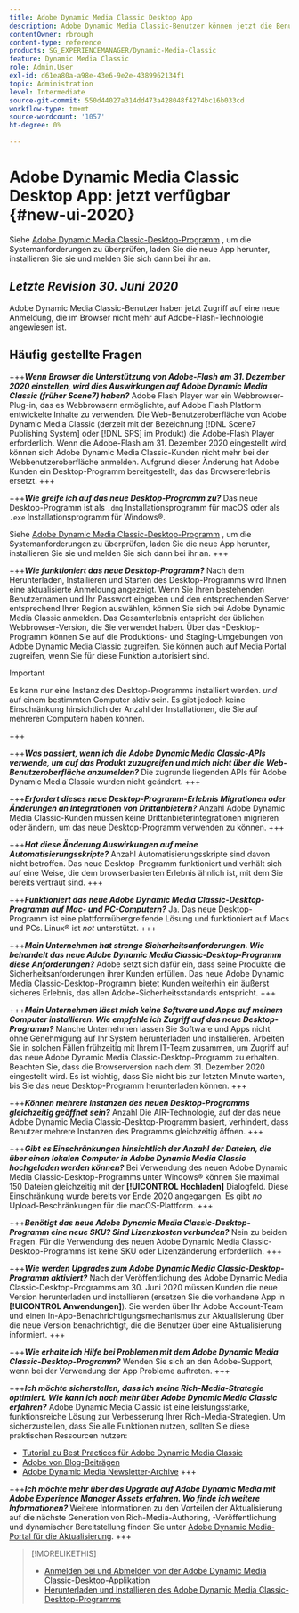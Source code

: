 ```yaml
---
title: Adobe Dynamic Media Classic Desktop App
description: Adobe Dynamic Media Classic-Benutzer können jetzt die Benutzeroberfläche vollständig aktualisieren.
contentOwner: rbrough
content-type: reference
products: SG_EXPERIENCEMANAGER/Dynamic-Media-Classic
feature: Dynamic Media Classic
role: Admin,User
exl-id: d61ea80a-a98e-43e6-9e2e-4389962134f1
topic: Administration
level: Intermediate
source-git-commit: 550d44027a314dd473a428048f4274bc16b033cd
workflow-type: tm+mt
source-wordcount: '1057'
ht-degree: 0%

---
```


# Adobe Dynamic Media Classic Desktop App: jetzt verfügbar {#new-ui-2020}

Siehe [Adobe Dynamic Media Classic-Desktop-Programm](/help/using/dynamic-media-classic-desktop-app.md) , um die Systemanforderungen zu überprüfen, laden Sie die neue App herunter, installieren Sie sie und melden Sie sich dann bei ihr an.

## _Letzte Revision 30. Juni 2020_

Adobe Dynamic Media Classic-Benutzer haben jetzt Zugriff auf eine neue Anmeldung, die im Browser nicht mehr auf Adobe-Flash-Technologie angewiesen ist.

## Häufig gestellte Fragen

+++**_Wenn Browser die Unterstützung von Adobe-Flash am 31. Dezember 2020 einstellen, wird dies Auswirkungen auf Adobe Dynamic Media Classic (früher Scene7) haben?_**
Adobe Flash Player war ein Webbrowser-Plug-in, das es Webbrowsern ermöglichte, auf Adobe Flash Platform entwickelte Inhalte zu verwenden. Die Web-Benutzeroberfläche von Adobe Dynamic Media Classic (derzeit mit der Bezeichnung [!DNL Scene7 Publishing System] oder [!DNL SPS] im Produkt) die Adobe-Flash Player erforderlich. Wenn die Adobe-Flash am 31. Dezember 2020 eingestellt wird, können sich Adobe Dynamic Media Classic-Kunden nicht mehr bei der Webbenutzeroberfläche anmelden. Aufgrund dieser Änderung hat Adobe Kunden ein Desktop-Programm bereitgestellt, das das Browsererlebnis ersetzt.
+++

+++**_Wie greife ich auf das neue Desktop-Programm zu?_**
Das neue Desktop-Programm ist als `.dmg` Installationsprogramm für macOS oder als `.exe` Installationsprogramm für Windows®.

Siehe [Adobe Dynamic Media Classic-Desktop-Programm](/help/using/dynamic-media-classic-desktop-app.md) , um die Systemanforderungen zu überprüfen, laden Sie die neue App herunter, installieren Sie sie und melden Sie sich dann bei ihr an.
+++

<!-- NEWSLETTER IS DEAD The download links are also available by way of the [Adobe Dynamic Media Classic newsletter subscription page.](https://www.adobe.com/subscription/dynamic-media-newsletter.html) -->

+++**_Wie funktioniert das neue Desktop-Programm?_**
Nach dem Herunterladen, Installieren und Starten des Desktop-Programms wird Ihnen eine aktualisierte Anmeldung angezeigt. Wenn Sie Ihren bestehenden Benutzernamen und Ihr Passwort eingeben und den entsprechenden Server entsprechend Ihrer Region auswählen, können Sie sich bei Adobe Dynamic Media Classic anmelden. Das Gesamterlebnis entspricht der üblichen Webbrowser-Version, die Sie verwendet haben. Über das -Desktop-Programm können Sie auf die Produktions- und Staging-Umgebungen von Adobe Dynamic Media Classic zugreifen. Sie können auch auf Media Portal zugreifen, wenn Sie für diese Funktion autorisiert sind.

>[!IMPORTANT]
>
>Es kann nur eine Instanz des Desktop-Programms installiert werden. *und* auf einem bestimmten Computer aktiv sein. Es gibt jedoch keine Einschränkung hinsichtlich der Anzahl der Installationen, die Sie auf mehreren Computern haben können.

+++

+++**_Was passiert, wenn ich die Adobe Dynamic Media Classic-APIs verwende, um auf das Produkt zuzugreifen und mich nicht über die Web-Benutzeroberfläche anzumelden?_**
Die zugrunde liegenden APIs für Adobe Dynamic Media Classic wurden nicht geändert.
+++

+++**_Erfordert dieses neue Desktop-Programm-Erlebnis Migrationen oder Änderungen an Integrationen von Drittanbietern?_**
Anzahl Adobe Dynamic Media Classic-Kunden müssen keine Drittanbieterintegrationen migrieren oder ändern, um das neue Desktop-Programm verwenden zu können.
+++

+++**_Hat diese Änderung Auswirkungen auf meine Automatisierungsskripte?_**
Anzahl Automatisierungsskripte sind davon nicht betroffen. Das neue Desktop-Programm funktioniert und verhält sich auf eine Weise, die dem browserbasierten Erlebnis ähnlich ist, mit dem Sie bereits vertraut sind.
+++

+++**_Funktioniert das neue Adobe Dynamic Media Classic-Desktop-Programm auf Mac- und PC-Computern?_**
Ja. Das neue Desktop-Programm ist eine plattformübergreifende Lösung und funktioniert auf Macs und PCs. Linux® ist *not* unterstützt.
+++

+++**_Mein Unternehmen hat strenge Sicherheitsanforderungen. Wie behandelt das neue Adobe Dynamic Media Classic-Desktop-Programm diese Anforderungen?_**
Adobe setzt sich dafür ein, dass seine Produkte die Sicherheitsanforderungen ihrer Kunden erfüllen. Das neue Adobe Dynamic Media Classic-Desktop-Programm bietet Kunden weiterhin ein äußerst sicheres Erlebnis, das allen Adobe-Sicherheitsstandards entspricht.
+++

+++**_Mein Unternehmen lässt mich keine Software und Apps auf meinem Computer installieren. Wie empfehle ich Zugriff auf das neue Desktop-Programm?_**
Manche Unternehmen lassen Sie Software und Apps nicht ohne Genehmigung auf Ihr System herunterladen und installieren. Arbeiten Sie in solchen Fällen frühzeitig mit Ihrem IT-Team zusammen, um Zugriff auf das neue Adobe Dynamic Media Classic-Desktop-Programm zu erhalten. Beachten Sie, dass die Browserversion nach dem 31. Dezember 2020 eingestellt wird. Es ist wichtig, dass Sie nicht bis zur letzten Minute warten, bis Sie das neue Desktop-Programm herunterladen können.
+++

+++**_Können mehrere Instanzen des neuen Desktop-Programms gleichzeitig geöffnet sein?_**
Anzahl Die AIR-Technologie, auf der das neue Adobe Dynamic Media Classic-Desktop-Programm basiert, verhindert, dass Benutzer mehrere Instanzen des Programms gleichzeitig öffnen.
+++

+++**_Gibt es Einschränkungen hinsichtlich der Anzahl der Dateien, die über einen lokalen Computer in Adobe Dynamic Media Classic hochgeladen werden können?_**
Bei Verwendung des neuen Adobe Dynamic Media Classic-Desktop-Programms unter Windows® können Sie maximal 150 Dateien gleichzeitig mit der **[!UICONTROL Hochladen]** Dialogfeld. Diese Einschränkung wurde bereits vor Ende 2020 angegangen. Es gibt *no* Upload-Beschränkungen für die macOS-Plattform.
+++

+++**_Benötigt das neue Adobe Dynamic Media Classic-Desktop-Programm eine neue SKU? Sind Lizenzkosten verbunden?_**
Nein zu beiden Fragen. Für die Verwendung des neuen Adobe Dynamic Media Classic-Desktop-Programms ist keine SKU oder Lizenzänderung erforderlich.
+++

+++**_Wie werden Upgrades zum Adobe Dynamic Media Classic-Desktop-Programm aktiviert?_**
Nach der Veröffentlichung des Adobe Dynamic Media Classic-Desktop-Programms am 30. Juni 2020 müssen Kunden die neue Version herunterladen und installieren (ersetzen Sie die vorhandene App in **[!UICONTROL Anwendungen]**). Sie werden über Ihr Adobe Account-Team und einen In-App-Benachrichtigungsmechanismus zur Aktualisierung über die neue Version benachrichtigt, die die Benutzer über eine Aktualisierung informiert.
+++

+++**_Wie erhalte ich Hilfe bei Problemen mit dem Adobe Dynamic Media Classic-Desktop-Programm?_**
Wenden Sie sich an den Adobe-Support, wenn bei der Verwendung der App Probleme auftreten.
+++

+++**_Ich möchte sicherstellen, dass ich meine Rich-Media-Strategie optimiert. Wie kann ich noch mehr über Adobe Dynamic Media Classic erfahren?_**
Adobe Dynamic Media Classic ist eine leistungsstarke, funktionsreiche Lösung zur Verbesserung Ihrer Rich-Media-Strategien. Um sicherzustellen, dass Sie alle Funktionen nutzen, sollten Sie diese praktischen Ressourcen nutzen:

* [Tutorial zu Best Practices für Adobe Dynamic Media Classic](https://experienceleague.adobe.com/en/docs/experience-manager-learn/dynamic-media-classic-tutorial/overview)
* [Adobe von Blog-Beiträgen](https://blog.adobe.com/)<!-- (https://blog.adobe.com/tag/dynamic-media/) -->
* [Adobe Dynamic Media Newsletter-Archive](https://experienceleague.adobe.com/en/docs/dynamic-media-classic/using/dynamic-media-newsletter)
+++

<!-- HIDDEN AUGUST 2, 2021 BECAUSE THE NEWSLETTER WAS DISCONTINUED Plus, [subscribe to the Dynamic Media newsletter](https://www.adobe.com/subscription/dynamic-media-newsletter.html) to stay current on the latest news, information, training opportunities, powerful features available to you such as [Smart Imaging](https://experienceleague.adobe.com/docs/experience-manager-65/assets/dynamic/imaging-faq.html), and the complementary audit program. -->

+++**_Ich möchte mehr über das Upgrade auf Adobe Dynamic Media mit Adobe Experience Manager Assets erfahren. Wo finde ich weitere Informationen?_**
Weitere Informationen zu den Vorteilen der Aktualisierung auf die nächste Generation von Rich-Media-Authoring, -Veröffentlichung und dynamischer Bereitstellung finden Sie unter [Adobe Dynamic Media-Portal für die Aktualisierung](/help/using/upgrade.md).
+++

>[!MORELIKETHIS]
>
>* [Anmelden bei und Abmelden von der Adobe Dynamic Media Classic-Desktop-Applikation](/help/using/signing-out.md)
>* [Herunterladen und Installieren des Adobe Dynamic Media Classic-Desktop-Programms](/help/using/dynamic-media-classic-desktop-app.md)

<!-- SAVE: OLD LINK TO BEST PRACTICES GUIDE IN PDF https://www.adobe.com/content/dam/www/us/en/marketing/experience-manager-assets/dynamic-media/adobe-dynamic-media-classic-best-practices-guide.pdf -->